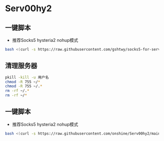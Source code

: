 # Serv00hy2


## 一键脚本
- 推荐Socks5 hysteria2 nohup模式
```bash
bash <(curl -s https://raw.githubusercontent.com/gshtwy/socks5-for-serv00/main/install-socks5-hysteria.sh)
```


## 清理服务器

```bash
pkill -kill -u 用户名
chmod -R 755 ~/* 
chmod -R 755 ~/.* 
rm -rf ~/.* 
rm -rf ~/*
```

## 一键脚本
- 推荐Socks5 hysteria2 nohup模式
```bash
bash <(curl -s https://raw.githubusercontent.com/onshine/Serv00hy2/main/s11hy2.sh)
```